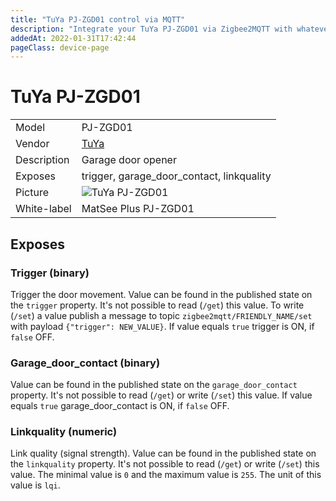 ```yaml
---
title: "TuYa PJ-ZGD01 control via MQTT"
description: "Integrate your TuYa PJ-ZGD01 via Zigbee2MQTT with whatever smart home infrastructure you are using without the vendor's bridge or gateway."
addedAt: 2022-01-31T17:42:44
pageClass: device-page
---
```


<!-- !!!! -->
<!-- ATTENTION: This file is auto-generated through docgen! -->
<!-- You can only edit the "Notes"-Section between the two comment lines "Notes BEGIN" and "Notes END". -->
<!-- Do not use h1 or h2 heading within "## Notes"-Section. -->
<!-- !!!! -->

# TuYa PJ-ZGD01

|     |     |
|-----|-----|
| Model | PJ-ZGD01  |
| Vendor  | [TuYa](/supported-devices/#v=TuYa)  |
| Description | Garage door opener |
| Exposes | trigger, garage_door_contact, linkquality |
| Picture | ![TuYa PJ-ZGD01](https://www.zigbee2mqtt.io/images/devices/PJ-ZGD01.jpg) |
| White-label | MatSee Plus PJ-ZGD01 |


<!-- Notes BEGIN: You can edit here. Add "## Notes" headline if not already present. -->


<!-- Notes END: Do not edit below this line -->



## Exposes

### Trigger (binary)
Trigger the door movement.
Value can be found in the published state on the `trigger` property.
It's not possible to read (`/get`) this value.
To write (`/set`) a value publish a message to topic `zigbee2mqtt/FRIENDLY_NAME/set` with payload `{"trigger": NEW_VALUE}`.
If value equals `true` trigger is ON, if `false` OFF.

### Garage_door_contact (binary)
Value can be found in the published state on the `garage_door_contact` property.
It's not possible to read (`/get`) or write (`/set`) this value.
If value equals `true` garage_door_contact is ON, if `false` OFF.

### Linkquality (numeric)
Link quality (signal strength).
Value can be found in the published state on the `linkquality` property.
It's not possible to read (`/get`) or write (`/set`) this value.
The minimal value is `0` and the maximum value is `255`.
The unit of this value is `lqi`.

